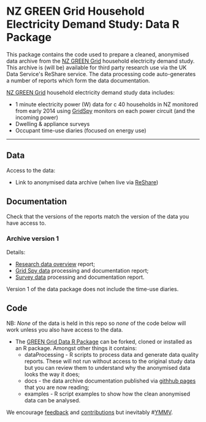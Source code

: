 # NZ GREEN Grid Household Electricity Demand Study: Data R Package

This package contains the code used to prepare a cleaned, anonymised data archive from the [NZ GREEN Grid](https://www.otago.ac.nz/centre-sustainability/research/energy/otago050285.html) household electricity demand study. This archive is (will be) available for third party research use via the UK Data Service's ReShare service. The data processing code auto-generates a number of reports which form the data documentation.

[NZ GREEN Grid](https://www.otago.ac.nz/centre-sustainability/research/energy/otago050285.html) household electricity demand study data includes:

 * 1 minute electricity power (W) data for c 40 households in NZ monitored from early 2014 using [GridSpy](https://gridspy.com/) monitors on each power circuit (and the incoming power)
 * Dwelling & appliance surveys
 * Occupant time-use diaries (focused on energy use)

----
## Data

Access to the data:

 * Link to anonymised data archive (when live via [ReShare](http://reshare.ukdataservice.ac.uk/))
 
## Documentation

Check that the versions of the reports match the version of the data you have access to.

### Archive version 1

Details:

 * [Research data overview](overviewReport_v1.0.html) report;
 * [Grid Spy data](gridSpy1mProcessingReport_v1.0.html) processing and documentation report;
 * [Survey data](surveyProcessingReport_v1.0.html) processing and documentation report.

Version 1 of the data package does not include the time-use diaries. 

## Code

NB: *None* of the data is held in this repo so *none* of the code below will work unless you also have access to the data. 

 * The [GREEN Grid Data R Package](https://github.com/dataknut/nzGREENGridDataR) can be forked, cloned or installed as an R package. Amongst other things it contains:
    - dataProcessing - R scripts to process data and generate data quality reports. These will not run without access to the original study data but you can review them to understand why the anonymised data looks the way it does;
    - docs - the data archive documentation published via [githhub pages](https://dataknut.github.io/nzGREENGridDataR/) that you are now reading;
    - examples - R script examples to show how the clean anonymised data can be analysed.

We encourage [feedback](https://github.com/dataknut/nzGREENGridDataR/issues) and [contributions](https://github.com/dataknut/nzGREENGridDataR/pulls) but inevitably #[YMMV](https://en.wiktionary.org/wiki/YMMV).
